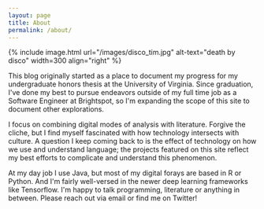 ```yaml
---
layout: page
title: About
permalink: /about/
---
```


{% include image.html url="/images/disco_tim.jpg" alt-text="death by disco" width=300 align="right" %}

This blog originally started as a place to document my progress for my undergraduate honors thesis at the University of Virginia. Since graduation, I've done my best to pursue endeavors outside of my full time job as a Software Engineer at Brightspot, so I'm expanding the scope of this site to document other explorations. 

I focus on combining digital modes of analysis with literature. Forgive the cliche, but I find myself fascinated with how technology intersects with culture. A question I keep coming back to is the effect of technology on how we use and understand language; the projects featured on this site reflect my best efforts to complicate and understand this phenomenon. 

At my day job I use Java, but most of my digital forays are based in R or Python. And I'm fairly well-versed in the newer deep learning frameworks like Tensorflow. I'm happy to talk programming, literature or anything in between. Please reach out via email or find me on Twitter!